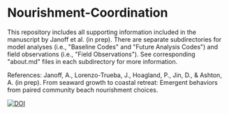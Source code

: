 # Nourishment-Coordination
This repository includes all supporting information included in the manuscript by Janoff et al. (in prep). There are separate subdirectories for model analyses (i.e., "Baseline Codes" and "Future Analysis Codes") and field observations (i.e., "Field Observations"). See corresponding "about.md" files in each subdirectory for more information.


References:
Janoff, A., Lorenzo-Trueba, J., Hoagland, P., Jin, D., & Ashton, A. (in prep). From seaward growth to coastal retreat: Emergent behaviors from paired community beach nourishment choices.

[![DOI](https://zenodo.org/badge/238528560.svg)](https://zenodo.org/badge/latestdoi/238528560)
